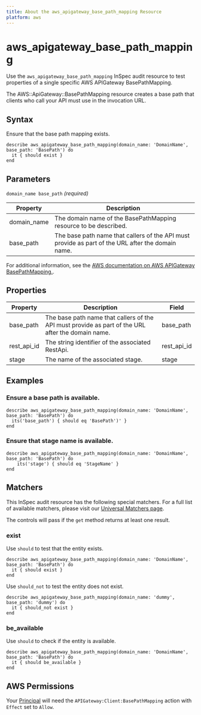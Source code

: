 ```yaml
---
title: About the aws_apigateway_base_path_mapping Resource
platform: aws
---
```


# aws_apigateway_base_path_mapping

Use the `aws_apigateway_base_path_mapping` InSpec audit resource to test properties of a single specific AWS APIGateway BasePathMapping.

The AWS::ApiGateway::BasePathMapping resource creates a base path that clients who call your API must use in the invocation URL.

## Syntax

Ensure that the base path mapping exists.

    describe aws_apigateway_base_path_mapping(domain_name: 'DomainName', base_path: 'BasePath') do
      it { should exist }
    end

## Parameters

`domain_name base_path` _(required)_

| Property | Description |
| --- | --- |
| domain_name | The domain name of the BasePathMapping resource to be described. |
| base_path | The base path name that callers of the API must provide as part of the URL after the domain name. |

For additional information, see the [AWS documentation on AWS APIGateway BasePathMapping.](https://docs.aws.amazon.com/AWSCloudFormation/latest/UserGuide/aws-resource-apigateway-basepathmapping.html).

## Properties

| Property | Description | Field | 
| --- | --- | --- |
| base_path | The base path name that callers of the API must provide as part of the URL after the domain name. | base_path |
| rest_api_id | The string identifier of the associated RestApi.| rest_api_id |
| stage | The name of the associated stage. | stage |

## Examples

### Ensure a base path is available.
    describe aws_apigateway_base_path_mapping(domain_name: 'DomainName', base_path: 'BasePath') do
      its('base_path') { should eq 'BasePath')' }
    end

### Ensure that stage name is available.
    describe aws_apigateway_base_path_mapping(domain_name: 'DomainName', base_path: 'BasePath') do
        its('stage') { should eq 'StageName' }
    end

## Matchers

This InSpec audit resource has the following special matchers. For a full list of available matchers, please visit our [Universal Matchers page](https://www.inspec.io/docs/reference/matchers/).

The controls will pass if the `get` method returns at least one result.

### exist

Use `should` to test that the entity exists.

    describe aws_apigateway_base_path_mapping(domain_name: 'DomainName', base_path: 'BasePath') do
      it { should exist }
    end

Use `should_not` to test the entity does not exist.

    describe aws_apigateway_base_path_mapping(domain_name: 'dummy', base_path: 'dummy') do
      it { should_not exist }
    end

### be_available

Use `should` to check if the entity is available.

    describe aws_apigateway_base_path_mapping(domain_name: 'DomainName', base_path: 'BasePath') do
      it { should be_available }
    end

## AWS Permissions

Your [Principal](https://docs.aws.amazon.com/IAM/latest/UserGuide/intro-structure.html#intro-structure-principal) will need the `APIGateway:Client:BasePathMapping` action with `Effect` set to `Allow`.